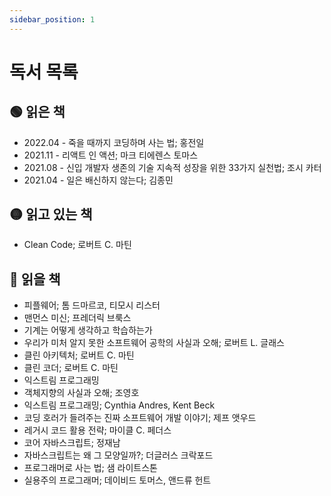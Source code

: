 ```yaml
---
sidebar_position: 1
---
```


# 독서 목록

## 🟢 읽은 책


- 2022.04 - 죽을 때까지 코딩하며 사는 법; 홍전일
- 2021.11 - 리액트 인 액션; 마크 티에렌스 토마스
- 2021.08 - 신입 개발자 생존의 기술 지속적 성장을 위한 33가지 실천법; 조시 카터
- 2021.04 - 일은 배신하지 않는다; 김종민
## 🟡 읽고 있는 책

- Clean Code; 로버트 C. 마틴

## 🔴 읽을 책

- 피플웨어; 톰 드마르코, 티모시 리스터
- 맨먼스 미신; 프레더릭 브룩스
- 기계는 어떻게 생각하고 학습하는가
- 우리가 미처 알지 못한 소프트웨어 공학의 사실과 오해; 로버트 L. 글래스
- 클린 아키텍처; 로버트 C. 마틴
- 클린 코더; 로버트 C. 마틴
- 익스트림 프로그래밍 
- 객체지향의 사실과 오해; 조영호
- 익스트림 프로그래밍; Cynthia Andres, Kent Beck
- 코딩 호러가 들려주는 진짜 소프트웨어 개발 이야기; 제프 앳우드
- 레거시 코드 활용 전략; 마이클 C. 페더스
- 코어 자바스크립트; 정재남
- 자바스크립트는 왜 그 모양일까?; 더글러스 크락포드
- 프로그래머로 사는 법; 샘 라이트스톤
- 실용주의 프로그래머; 데이비드 토머스, 앤드류 헌트
